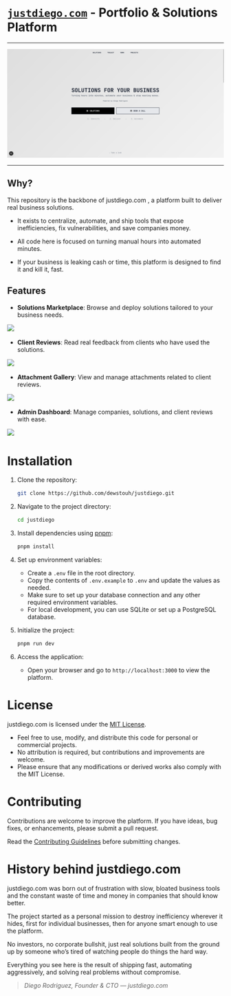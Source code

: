 # [`justdiego.com`](https://justdiego.com) - Portfolio & Solutions Platform
---

![](./assets/preview.png)


---

## Why?
This repository is the backbone of justdiego.com , a platform built to deliver real business solutions.

- It exists to centralize, automate, and ship tools that expose inefficiencies, fix vulnerabilities, and save companies money.

- All code here is focused on turning manual hours into automated minutes.

- If your business is leaking cash or time, this platform is designed to find it and kill it, fast.

## Features
- **Solutions Marketplace**: Browse and deploy solutions tailored to your business needs.

![](https://i.imgur.com/0d4rVX2.png)

- **Client Reviews**: Read real feedback from clients who have used the solutions.

![](https://i.imgur.com/5ukPpaq.png)

- **Attachment Gallery**: View and manage attachments related to client reviews.

![](https://i.imgur.com/h1GFp4H.png)

- **Admin Dashboard**: Manage companies, solutions, and client reviews with ease.

![](https://i.imgur.com/SUXgXJc.png)

# Installation
1. Clone the repository:
    ```bash
    git clone https://github.com/dewstouh/justdiego.git
    ```

2. Navigate to the project directory:
    ```bash
    cd justdiego
    ```

3. Install dependencies using [pnpm](https://pnpm.io/):
    ```bash
    pnpm install
    ```
4. Set up environment variables:
    - Create a `.env` file in the root directory.
    - Copy the contents of `.env.example` to `.env` and update the values as needed.
    - Make sure to set up your database connection and any other required environment variables.
    - For local development, you can use SQLite or set up a PostgreSQL database.

5. Initialize the project:
    ```bash
    pnpm run dev
    ```

6. Access the application:
    - Open your browser and go to `http://localhost:3000` to view the platform.

# License
justdiego.com is licensed under the [MIT License](./LICENSE).

- Feel free to use, modify, and distribute this code for personal or commercial projects.
- No attribution is required, but contributions and improvements are welcome.
- Please ensure that any modifications or derived works also comply with the MIT License.

# Contributing
Contributions are welcome to improve the platform. If you have ideas, bug fixes, or enhancements, please submit a pull request.

Read the [Contributing Guidelines](./.github/CONTRIBUTING.md) before submitting changes.

# History behind justdiego.com
justdiego.com was born out of frustration with slow, bloated business tools and the constant waste of time and money in companies that should know better.

The project started as a personal mission to destroy inefficiency wherever it hides, first for individual businesses, then for anyone smart enough to use the platform.

No investors, no corporate bullshit, just real solutions built from the ground up by someone who’s tired of watching people do things the hard way.

Everything you see here is the result of shipping fast, automating aggressively, and solving real problems without compromise.

> *Diego Rodriguez, Founder & CTO — justdiego.com*
